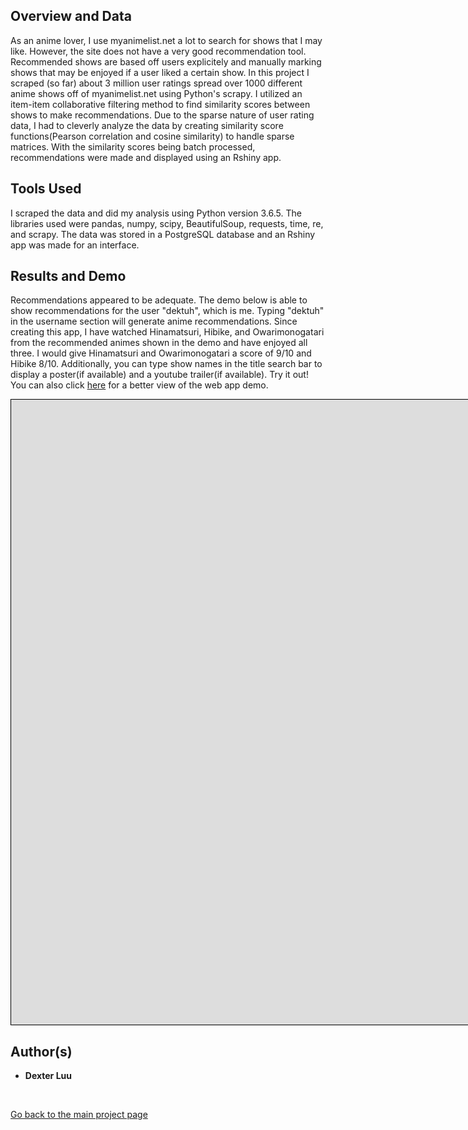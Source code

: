 ## Overview and Data
As an anime lover, I use myanimelist.net a lot to search for shows that I may like. However, the site does not have a very good recommendation tool. Recommended shows are based off users explicitely and manually marking shows that may be enjoyed if a user liked a certain show. In this project I scraped (so far) about 3 million user ratings spread over 1000 different anime shows off of myanimelist.net using Python's scrapy. I utilized an item-item collaborative filtering method to find similarity scores between shows to make recommendations. Due to the sparse nature of user rating data, I had to cleverly analyze the data by creating similarity score functions(Pearson correlation and cosine similarity) to handle sparse matrices. With the similarity scores being batch processed, recommendations were made and displayed using an Rshiny app.


## Tools Used

I scraped the data and did my analysis using Python version 3.6.5. The libraries used were pandas, numpy, scipy, BeautifulSoup, requests, time, re, and scrapy. The data was stored in a PostgreSQL database and an Rshiny app was made for an interface.

## Results and Demo
Recommendations appeared to be adequate. The demo below is able to show recommendations for the user "dektuh", which is me. Typing "dektuh" in the username section will generate anime recommendations. Since creating this app, I have watched Hinamatsuri, Hibike, and Owarimonogatari from the recommended animes shown in the demo and have enjoyed all three. I would give Hinamatsuri and Owarimonogatari a score of 9/10 and Hibike 8/10. Additionally, you can type show names in the title search bar to display a poster(if available) and a youtube trailer(if available). Try it out! You can also click [here](https://dexkluu.shinyapps.io/animerecommender/) for a better view of the web app demo. <br>

<iframe id="example1" src="https://dexkluu.shinyapps.io/animerecommender/" style="border: 1px solid black; width: 1900px; height: 1000px" frameborder="0"></iframe>

## Author(s)

* **Dexter Luu**

<br>

[Go back to the main project page](https://dexkluu.github.io/Dexter/)
